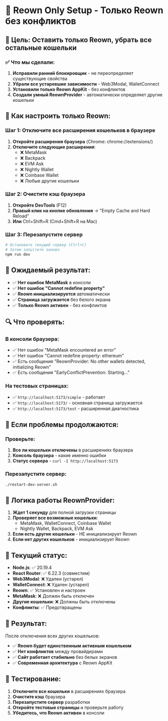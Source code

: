 # 🚀 Reown Only Setup - Только Reown без конфликтов

## 🎯 Цель: Оставить только Reown, убрать все остальные кошельки

### ✅ Что мы сделали:

1. **Исправили ранний блокировщик** - не переопределяет существующие свойства
2. **Убрали все устаревшие зависимости** - Web3Modal, WalletConnect
3. **Установили только Reown AppKit** - без конфликтов
4. **Создали умный ReownProvider** - автоматически определяет другие кошельки

## 🔧 Как настроить только Reown:

### Шаг 1: Отключите все расширения кошельков в браузере

1. **Откройте расширения браузера** (Chrome: chrome://extensions/)
2. **Отключите следующие расширения**:
   - ❌ MetaMask
   - ❌ Backpack
   - ❌ EVM Ask
   - ❌ Nightly Wallet
   - ❌ Coinbase Wallet
   - ❌ Любые другие кошельки

### Шаг 2: Очистите кэш браузера

1. **Откройте DevTools** (F12)
2. **Правый клик на кнопке обновления** → "Empty Cache and Hard Reload"
3. **Или** Ctrl+Shift+R (Cmd+Shift+R на Mac)

### Шаг 3: Перезапустите сервер

```bash
# Остановите текущий сервер (Ctrl+C)
# Затем запустите заново
npm run dev
```

## 🎯 Ожидаемый результат:

- ✅ **Нет ошибок MetaMask** в консоли
- ✅ **Нет ошибок "Cannot redefine property"**
- ✅ **Reown инициализируется** автоматически
- ✅ **Страница загружается** без белого экрана
- ✅ **Только Reown активен** - без конфликтов

## 🔍 Что проверять:

### В консоли браузера:
- ✅ Нет ошибок "MetaMask encountered an error"
- ✅ Нет ошибок "Cannot redefine property: ethereum"
- ✅ Есть сообщения "ReownProvider: No other wallets detected, initializing Reown"
- ✅ Есть сообщения "EarlyConflictPrevention: Starting..."

### На тестовых страницах:
- ✅ `http://localhost:5173/simple` - работает
- ✅ `http://localhost:5173/` - основная страница загружается
- ✅ `http://localhost:5173/test` - расширенная диагностика

## 🚨 Если проблемы продолжаются:

### Проверьте:
1. **Все ли кошельки отключены** в расширениях браузера
2. **Консоль браузера** - какие именно ошибки
3. **Статус сервера** - `curl -I http://localhost:5173`

### Перезапустите сервер:
```bash
./restart-dev-server.sh
```

## 🔄 Логика работы ReownProvider:

1. **Ждет 1 секунду** для полной загрузки страницы
2. **Проверяет все возможные кошельки**:
   - MetaMask, WalletConnect, Coinbase Wallet
   - Nightly Wallet, Backpack, EVM Ask
3. **Если есть другие кошельки** - НЕ инициализирует Reown
4. **Если нет других кошельков** - инициализирует Reown

## 📱 Текущий статус:

- **Node.js**: ✅ 20.19.4
- **React Router**: ✅ 6.22.3 (совместим)
- **Web3Modal**: ❌ Удален (устарел)
- **WalletConnect**: ❌ Удален (устарел)
- **Reown**: ✅ Установлен и настроен
- **MetaMask**: ❌ Должен быть отключен
- **Другие кошельки**: ❌ Должны быть отключены
- **Конфликты**: ✅ Предотвращены

## 🎉 Результат:

После отключения всех других кошельков:
- ✅ **Reown будет единственным активным кошельком**
- ✅ **Нет конфликтов** между провайдерами
- ✅ **Сайт работает стабильно** без белых экранов
- ✅ **Современная архитектура** с Reown AppKit

## 🧪 Тестирование:

1. **Отключите все кошельки** в расширениях браузера
2. **Очистите кэш** браузера
3. **Перезапустите сервер** разработки
4. **Откройте тестовые страницы** и проверьте работу
5. **Убедитесь, что Reown активен** в консоли 